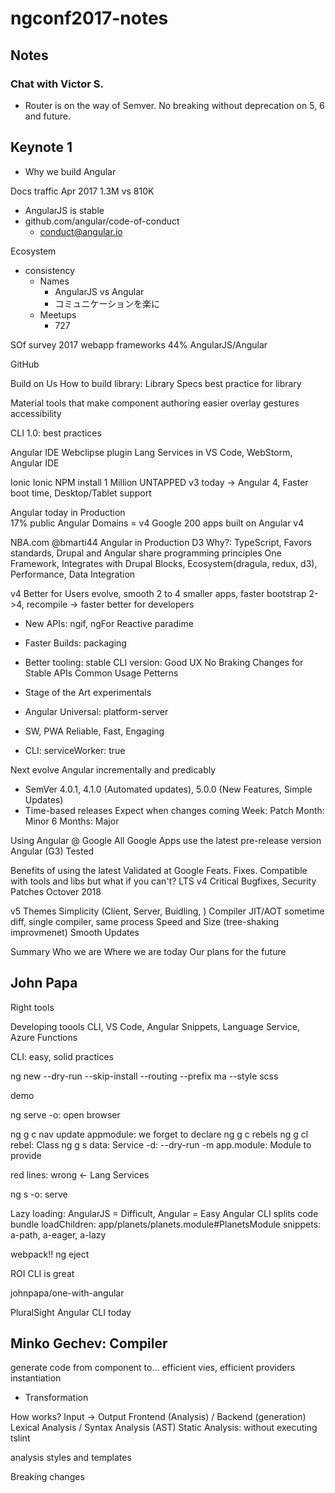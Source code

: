 # ngconf2017-notes

## Notes

### Chat with Victor S.

- Router is on the way of Semver. No breaking without deprecation on 5, 6 and future.

## Keynote 1

- Why we build Angular


Docs traffic
Apr 2017 1.3M vs 810K
- AngularJS is stable
- github.com/angular/code-of-conduct
  - conduct@angular.io

Ecosystem
- consistency
  - Names
    - AngularJS vs Angular
    - コミュニケーションを楽に
  - Meetups
    - 727

SOf survey 2017
webapp frameworks
44% AngularJS/Angular

GitHub 

Build on Us
How to build library: Library Specs
best practice for library

Material
tools that make component authoring easier
overlay
gestures
accessibility

CLI 1.0: best practices

Angular IDE Webclipse plugin
Lang Services in VS Code, WebStorm, Angular IDE

Ionic
Ionic NPM install 1 Million
UNTAPPED
v3 today -> Angular 4, Faster boot time, Desktop/Tablet support

Angular today
in Production  
17% public Angular Domains = v4
Google 200 apps built on Angular v4

NBA.com @bmarti44
Angular in Production
D3
Why?: TypeScript, Favors standards, Drupal and Angular share programming principles
One Framework, Integrates with Drupal Blocks, Ecosystem(dragula, redux, d3), Performance, Data Integration

v4 
Better for Users
evolve, smooth 2 to 4
smaller apps, faster bootstrap
2->4, recompile -> faster
better for developers
- New APIs: ngif, ngFor Reactive paradime
- Faster Builds: packaging
- Better tooling: stable CLI version: Good UX
No Braking Changes for Stable APIs Common Usage Petterns

- Stage of the Art
experimentals
- Angular Universal: platform-server
- SW, PWA
Reliable, Fast, Engaging
- CLI: serviceWorker: true

Next
evolve Angular incrementally and predicably
- SemVer
4.0.1, 4.1.0 (Automated updates), 5.0.0 (New Features, Simple Updates)
- Time-based releases
Expect when changes coming
Week: Patch
Month: Minor
6 Months: Major

Using Angular @ Google
All Google Apps use the latest pre-release version Angular (G3)
Tested

Benefits of using the latest
Validated at Google
Feats. Fixes.
Compatible with tools and libs
but what if you can't?
LTS v4 Critical Bugfixes, Security Patches Octover 2018

v5 Themes
Simplicity (Client, Server, Buidling, ) Compiler JIT/AOT sometime diff, single compiler, same process
Speed and Size (tree-shaking improvmenet)
Smooth Updates

Summary
Who we are
Where we are today
Our plans for the future

## John Papa
Right tools

Developing toools
CLI, VS Code, Angular Snippets, Language Service, Azure Functions

CLI: easy, solid practices

ng new 
--dry-run
--skip-install
--routing
--prefix ma
--style scss

demo

ng serve
-o: open browser

ng g c nav
update appmodule: we forget to declare
ng g c rebels
ng g cl rebel: Class
ng g s data: Service
-d: --dry-run
-m app.module: Module to provide

red lines: wrong <- Lang Services

ng s -o: serve

Lazy loading: AngularJS = Difficult, Angular = Easy
Angular CLI splits code bundle
loadChildren: app/planets/planets.module#PlanetsModule
snippets: a-path, a-eager, a-lazy

webpack!!
ng eject

ROI
CLI is great

johnpapa/one-with-angular

PluralSight Angular CLI today

## Minko Gechev: Compiler
generate code from component to...
efficient vies, efficient providers instantiation

- Transformation

How works?
Input -> Output
Frontend (Analysis) / Backend (generation)
Lexical Analysis / Syntax Analysis (AST)
Static Analysis: without executing
tslint

analysis styles and templates

Breaking changes
<template> -> <ng-template>
Renderer -> Renderer2
sed? maybe break string literal

Context Aware Replacements
mgechev/ngmigrate
npm i -g ngmigrate

Code visualization
Large Software Systems

mgechev/ngast
get all metadata, relations

mgechev/ngrev
reverse engineering for Angular project
select tsconfig
visualize dependencies/relations

one dimension obove
mgechev/ngworld
visualization
ngworld -p tsconfig.json && open world/index.html

## Animations
Angular 4.1
- `animation()` input variables
- `query()`/`queryAll()`
- programmatic animations
AnimationBuilder
 frame-by-frame control
.build(animations)
player.play(),pause(),finish(),onDone(),setPosition
- route animations
Animations + Routes
RouteOutlet has the data
Transitions = route changes
div [@routerAnimations]="fun(r)" > router-outelt #r="outlet"
yom.nu/ng-conf-2017

## No Sandbox No Problem @tim_ehat
AngularJS 1.6
- Injection
Executing User Content is Bad
Potential is Bad
no valuable contents,internal tools -> Browser + LastPass...

Angular Expression
{{ 1 + 1 }} -> 2
{{ user.name }} -> 'timehat'
{{ user.name }} -> '<script>alert("XSS")</script> with escaping

Expression Sandbox
Resticting expression
difficult to test and maintain

1.6 Removal Sandbox
Edge case fixing for sandbox
No more patch

1. passing user content to $compoile => Even if it's excaped
2. Building templates on Server -> HTML escaped? ng-app remains
angular-expression-injection

Dont mix client/server templates
Dont generate template from user input
Use ng-non-bindable
Don't pass user contents to $func
Hack your app

## Compiler 4.0

smaller generated code

- Angular Compiler
Metadata -> Parse -> AST -> Transform -> TS/JS -> Instatiate -> App
4.0 Change is Transform & Instantiate

View() {
  return viewDef([
    elementDef(0, "div", [["a1": "v1"]])
  ])
}
ViewDefinition = 1 / component definition
ViewData = 1 / component instance

Hierarchy: child count
elementDef(1, "div", [])
elementDef(0, "span", [])

Directive
directiveDef(3, NgModel, [NgForm]), child count, class, injection

Lifecycle hooks
class NgModel implement ...
Bit shift

Bindings

elementDef(, , , ["href"])
(view, comp, check) => { check(view, 0, comp.someHref) }

v2 vs v4

v2
Performance is good. but big.

Trade-off
Benchmarks
bootstrap/size/route/update

size: better
Closure Compiler: super optimizable 

bootstrap: not changed

route: OK (not tuned component)
update: (not tuned component)

Next
- Make AOT the default
- Watch mode: ngc --watch
- Better error messages
- Type-checking in templates (without ngfactory, indicate on the template)
- More flexible metadata (3rd party tooling)
- Remove ngfactory.ts files (more simpler)

## RxJS

Perspective

How to create new Observable
new Observable(observer => ...)

Many creation methods
of, from

Lookahead Search
(input)=inputChange$.next(value)
inputChanges$

Mistakes
import from "rxjs/Rx" "rxjs" 
Include just what you need
Tree-Shaking

catch(err => {
  console.error(err)
  return Obsevable.empty()
})

switchMap(text => {
  return this.puns.suggestKeywords(text);
})

keyword$.share() for twice  | async

Same-shapedness

Wrap Speech API

keyword$ = merge(spoken, typed).share()

